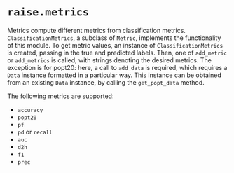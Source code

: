 # `raise.metrics`

Metrics compute different metrics from classification metrics. `ClassificationMetrics`, a subclass of `Metric`, implements the functionality of this module. To get metric values, an instance of `ClassificationMetrics` is created, passing in the true and predicted labels. Then, one of `add_metric` or `add_metrics` is called, with strings denoting the desired metrics. The exception is for popt20: here, a call to `add_data` is required, which requires a `Data` instance formatted in a particular way. This instance can be obtained from an existing `Data` instance, by calling the `get_popt_data` method.

The following metrics are supported:
 
* `accuracy`   
* `popt20`  
* `pf`  
* `pd` or `recall`  
* `auc`  
* `d2h`  
* `f1`  
* `prec`
